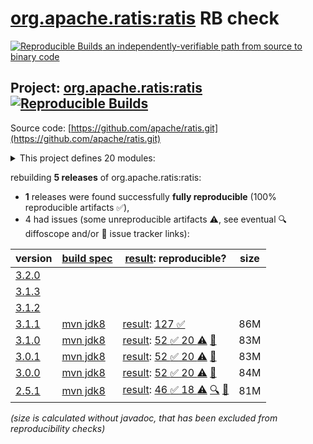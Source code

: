 [org.apache.ratis:ratis](https://central.sonatype.com/artifact/org.apache.ratis/ratis/versions) RB check
=======

[![Reproducible Builds](https://reproducible-builds.org/images/logos/rb.svg) an independently-verifiable path from source to binary code](https://reproducible-builds.org/)

## Project: [org.apache.ratis:ratis](https://central.sonatype.com/artifact/org.apache.ratis/ratis/versions) [![Reproducible Builds](https://img.shields.io/endpoint?url=https://raw.githubusercontent.com/jvm-repo-rebuild/reproducible-central/master/content/org/apache/ratis/badge.json)](https://github.com/jvm-repo-rebuild/reproducible-central/blob/master/content/org/apache/ratis/README.md)

Source code: [https://github.com/apache/ratis.git](https://github.com/apache/ratis.git)

<details><summary>This project defines 20 modules:</summary>

* [org.apache.ratis:ratis](https://central.sonatype.com/artifact/org.apache.ratis/ratis/overview)
* [org.apache.ratis:ratis-assembly](https://central.sonatype.com/artifact/org.apache.ratis/ratis-assembly/overview)
* [org.apache.ratis:ratis-client](https://central.sonatype.com/artifact/org.apache.ratis/ratis-client/overview)
* [org.apache.ratis:ratis-common](https://central.sonatype.com/artifact/org.apache.ratis/ratis-common/overview)
* [org.apache.ratis:ratis-docs](https://central.sonatype.com/artifact/org.apache.ratis/ratis-docs/overview)
* [org.apache.ratis:ratis-examples](https://central.sonatype.com/artifact/org.apache.ratis/ratis-examples/overview)
* [org.apache.ratis:ratis-grpc](https://central.sonatype.com/artifact/org.apache.ratis/ratis-grpc/overview)
* [org.apache.ratis:ratis-metrics](https://central.sonatype.com/artifact/org.apache.ratis/ratis-metrics/overview)
* [org.apache.ratis:ratis-metrics-api](https://central.sonatype.com/artifact/org.apache.ratis/ratis-metrics-api/overview)
* [org.apache.ratis:ratis-metrics-default](https://central.sonatype.com/artifact/org.apache.ratis/ratis-metrics-default/overview)
* [org.apache.ratis:ratis-metrics-dropwizard3](https://central.sonatype.com/artifact/org.apache.ratis/ratis-metrics-dropwizard3/overview)
* [org.apache.ratis:ratis-netty](https://central.sonatype.com/artifact/org.apache.ratis/ratis-netty/overview)
* [org.apache.ratis:ratis-proto](https://central.sonatype.com/artifact/org.apache.ratis/ratis-proto/overview)
* [org.apache.ratis:ratis-replicated-map](https://central.sonatype.com/artifact/org.apache.ratis/ratis-replicated-map/overview)
* [org.apache.ratis:ratis-resource-bundle](https://central.sonatype.com/artifact/org.apache.ratis/ratis-resource-bundle/overview)
* [org.apache.ratis:ratis-server](https://central.sonatype.com/artifact/org.apache.ratis/ratis-server/overview)
* [org.apache.ratis:ratis-server-api](https://central.sonatype.com/artifact/org.apache.ratis/ratis-server-api/overview)
* [org.apache.ratis:ratis-shell](https://central.sonatype.com/artifact/org.apache.ratis/ratis-shell/overview)
* [org.apache.ratis:ratis-test](https://central.sonatype.com/artifact/org.apache.ratis/ratis-test/overview)
* [org.apache.ratis:ratis-tools](https://central.sonatype.com/artifact/org.apache.ratis/ratis-tools/overview)
</details>

rebuilding **5 releases** of org.apache.ratis:ratis:
- **1** releases were found successfully **fully reproducible** (100% reproducible artifacts :white_check_mark:),
- 4 had issues (some unreproducible artifacts :warning:, see eventual :mag: diffoscope and/or :memo: issue tracker links):

| version | [build spec](/BUILDSPEC.md) | [result](https://reproducible-builds.org/docs/jvm/): reproducible? | size |
| -- | --------- | ------ | -- |
| [3.2.0](https://central.sonatype.com/artifact/org.apache.ratis/ratis/3.2.0/pom) | | | |
| [3.1.3](https://central.sonatype.com/artifact/org.apache.ratis/ratis/3.1.3/pom) | | | |
| [3.1.2](https://central.sonatype.com/artifact/org.apache.ratis/ratis/3.1.2/pom) | | | |
| [3.1.1](https://central.sonatype.com/artifact/org.apache.ratis/ratis/3.1.1/pom) | [mvn jdk8](ratis-3.1.1.buildspec) | [result](ratis-3.1.1.buildinfo): [127 :white_check_mark: ](ratis-3.1.1.buildcompare) | 86M |
| [3.1.0](https://central.sonatype.com/artifact/org.apache.ratis/ratis/3.1.0/pom) | [mvn jdk8](ratis-3.1.0.buildspec) | [result](ratis-3.1.0.buildinfo): [52 :white_check_mark:  20 :warning:](ratis-3.1.0.buildcompare) [:memo:](https://issues.apache.org/jira/browse/RATIS-1840) | 83M |
| [3.0.1](https://central.sonatype.com/artifact/org.apache.ratis/ratis/3.0.1/pom) | [mvn jdk8](ratis-3.0.1.buildspec) | [result](ratis-3.0.1.buildinfo): [52 :white_check_mark:  20 :warning:](ratis-3.0.1.buildcompare) [:memo:](https://issues.apache.org/jira/browse/RATIS-1840) | 83M |
| [3.0.0](https://central.sonatype.com/artifact/org.apache.ratis/ratis/3.0.0/pom) | [mvn jdk8](ratis-3.0.0.buildspec) | [result](ratis-3.0.0.buildinfo): [52 :white_check_mark:  20 :warning:](ratis-3.0.0.buildcompare) [:memo:](https://issues.apache.org/jira/browse/RATIS-1840) | 84M |
| [2.5.1](https://central.sonatype.com/artifact/org.apache.ratis/ratis/2.5.1/pom) | [mvn jdk8](ratis-2.5.1.buildspec) | [result](ratis-2.5.1.buildinfo): [46 :white_check_mark:  18 :warning:](ratis-2.5.1.buildcompare) [:mag:](ratis-2.5.1.diffoscope) [:memo:](https://issues.apache.org/jira/browse/RATIS-1840) | 81M |

<i>(size is calculated without javadoc, that has been excluded from reproducibility checks)</i>
